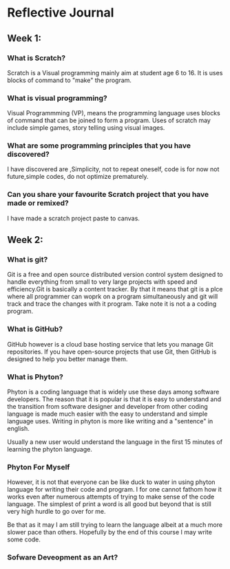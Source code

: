 # Reflective Journal

## Week 1:

### What is Scratch?
Scratch is a Visual programming mainly aim at student age 6 to 16. It is uses blocks of command to "make" the program.
### What is visual programming?
Visual Programmming (VP), means the programming language uses blocks of command that can be joined to form a program. Uses of scratch may include simple games, story telling using visual images. 
### What are some programming principles that you have discovered?
I have discovered are ,Simplicity, not to repeat oneself, code is for now not future,simple codes, do not optimize prematurely.
### Can you share your favourite Scratch project that you have made or remixed?
I have made a scratch project paste to canvas.
## Week 2:

### What is git?
Git is a free and open source distributed version control system designed to handle everything from small to very large projects with speed and efficiency.Git  is basically a content tracker. By that it means that git is a plce where all programmer can woprk on a program simultaneously and git will track and trace the changes with it program. Take note it is not a a coding program.

### What is GitHub?
GitHub however is a cloud base hosting service that lets you manage Git repositories. If you have open-source projects that use Git, then GitHub is designed to help you better manage them.

### What is Phyton?
Phyton is a coding language that is widely use these days among software developers.
The reason that it is popular is that it is easy to understand and the transition from software designer and developer from other coding language is made much easier with the easy to understand and simple language uses. Writing in phyton is more like writing and a "sentence"  in english. 

Usually a new user would understand the language in the first 15 minutes of learning the phyton language.

### Phyton For Myself
However, it is not that everyone can be like duck to water in using phyton language for writing their code and program. I for one cannot fathom how it works even after numerous attempts of trying to make sense of the code language. The simplest of print a word is all good but beyond that is still very high hurdle to go over for me.

Be that as it may I am still trying to learn the language albeit at a much more slower pace than others. Hopefully by the end of this course I may write some code.

### Sofware Deveopment as an Art?
